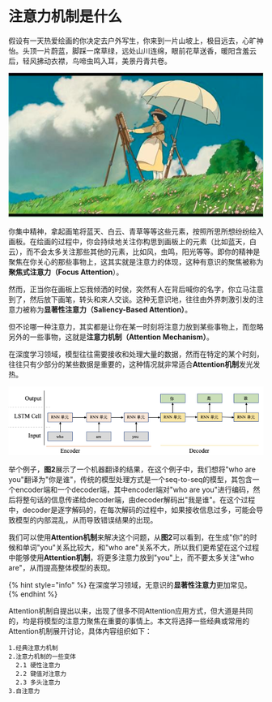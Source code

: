 # 注意力机制是什么

假设有一天热爱绘画的你决定去户外写生，你来到一片山坡上，极目远去，心旷神怡。头顶一片蔚蓝，脚踩一席草绿，远处山川连绵，眼前花草送香，暖阳含羞云后，轻风拂动衣襟，鸟啼虫鸣入耳，美景丹青共卷。

![&#x56FE;1 &#x300A;&#x8D77;&#x98CE;&#x4E86;&#x300B;&#x63D2;&#x56FE;](../../../.gitbook/assets/infoflow-2021-05-19-15-43-38.png)

你集中精神，拿起画笔将蓝天、白云、青草等等这些元素，按照所思所想纷纷绘入画板。在绘画的过程中，你会持续地关注你构思到画板上的元素（比如蓝天，白云），而不会太多关注那些其他的元素，比如风，虫鸣，阳光等等。即你的精神是聚焦在你关心的那些事物上，这其实就是注意力的体现，这种有意识的聚焦被称为**聚焦式注意力（Focus Attention**）。

然而，正当你在画板上忘我倾洒的时侯，突然有人在背后喊你的名字，你立马注意到了，然后放下画笔，转头和来人交谈。这种无意识地，往往由外界刺激引发的注意力被称为**显著性注意力（Saliency-Based Attention）**。

但不论哪一种注意力，其实都是让你在某一时刻将注意力放到某些事物上，而忽略另外的一些事物，这就是**注意力机制（Attention Mechanism）**。

在深度学习领域，模型往往需要接收和处理大量的数据，然而在特定的某个时刻，往往只有少部分的某些数据是重要的，这种情况就非常适合**Attention机制**发光发热。

![&#x56FE;2 &#x673A;&#x5668;&#x7FFB;&#x8BD1;&#x4EFB;&#x52A1;](../../../.gitbook/assets/image%20%2813%29.png)

举个例子，**图2**展示了一个机器翻译的结果，在这个例子中，我们想将"who are you"翻译为"你是谁"，传统的模型处理方式是一个seq-to-seq的模型，其包含一个encoder端和一个decoder端，其中encoder端对"who are you"进行编码，然后将整句话的信息传递给decoder端，由decoder解码出"我是谁"。在这个过程中，decoder是逐字解码的，在每次解码的过程中，如果接收信息过多，可能会导致模型的内部混乱，从而导致错误结果的出现。

我们可以使用**Attention机制**来解决这个问题，从**图2**可以看到，在生成"你"的时候和单词"you"关系比较大，和"who are"关系不大，所以我们更希望在这个过程中能够使用**Attention机制**，将更多注意力放到"you"上，而不要太多关注"who are"，从而提高整体模型的表现。

{% hint style="info" %}
在深度学习领域，无意识的**显著性注意力**更加常见。
{% endhint %}

Attention机制自提出以来，出现了很多不同Attention应用方式，但大道是共同的，均是将模型的注意力聚焦在重要的事情上。本文将选择一些经典或常用的Attention机制展开讨论，具体内容组织如下：

```text
1.经典注意力机制
2.注意力机制的一些变体
  2.1 硬性注意力
  2.2 键值对注意力
  2.3 多头注意力
3.自注意力
```

